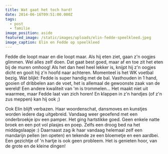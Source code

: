 ```yaml
---
title: Wat gaat het toch hard!
date: 2014-06-16T09:51:00.000Z
tags:
  - post
  - familie
image_position: aside
featured_image: /static/images/uploads/elin-fedde-speelkleed.jpeg
image_caption: Elin en Fedde op speelkleed
---
```

Fedde die loopt maar en die loopt maar. Als hij eten ziet, gaan z'n oogjes glimmen. Wel alles zelf doen. Dat gaat best goed, maar af en toe zit het eten bij de muren omhoog! Als het dan heel heel lekker is, knijpt hij z'n oogjes dicht en gooit hij z'n hoofd naar achteren. Momenteel is het WK voetbal bezig. Wat blijkt: Fedde is super handig met de bal. Vasthouden in 1 hand, gooien of dribbelen aan de voet, het is allemaal de gewoonste zaak van de wereld! Een andere kwaliteit van 'm is trommelen... Het maakt niet uit waarmee, maar Fedde laat van zich horen! En klappen in z'n handjes (of z'n zus meppen) kan hij ook ;)

<!-- excerpt -->

Ook Elin blijft verbazen. Haar woordenschat, dansmoves en kunstjes worden iedere dag uitgebreid. Vandaag weer geoefend met een onderbroekje ipv een pamper. Het ging hartstikke goed. Geen enkele natte broek en een pot vol plasjes en poep. Zelfs een droog bed na het middagslaapje :) Daarnaast zag ik haar vandaag helemaal zelf een mandarijn pellen (en opeten) en tekende ze een bloemetje en een aardbei. Een gezichtje of 'n hartje is ook geen probleem. Het is genieten hoor, van de grote en de kleine dingen!
